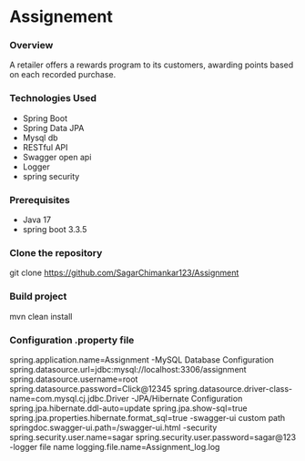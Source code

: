 # Assignement

### Overview
A retailer offers a rewards program to its customers, awarding points based on each recorded purchase.

### Technologies Used
- Spring Boot
- Spring Data JPA
- Mysql db
- RESTful API
- Swagger open api
- Logger
- spring security

### Prerequisites
- Java 17 
- spring boot 3.3.5

### Clone the repository
git clone https://github.com/SagarChimankar123/Assignment

### Build project
mvn clean install

### Configuration .property file
spring.application.name=Assignment
-MySQL Database Configuration
spring.datasource.url=jdbc:mysql://localhost:3306/assignment
spring.datasource.username=root
spring.datasource.password=Click@12345
spring.datasource.driver-class-name=com.mysql.cj.jdbc.Driver
-JPA/Hibernate Configuration
spring.jpa.hibernate.ddl-auto=update
spring.jpa.show-sql=true
spring.jpa.properties.hibernate.format_sql=true
-swagger-ui custom path
springdoc.swagger-ui.path=/swagger-ui.html
-security 
spring.security.user.name=sagar
spring.security.user.password=sagar@123
-logger file name 
logging.file.name=Assignment_log.log


